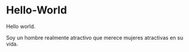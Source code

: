 # Hello-World
Hello world.

Soy un hombre realmente atractivo que merece mujeres atractivas en su vida.
